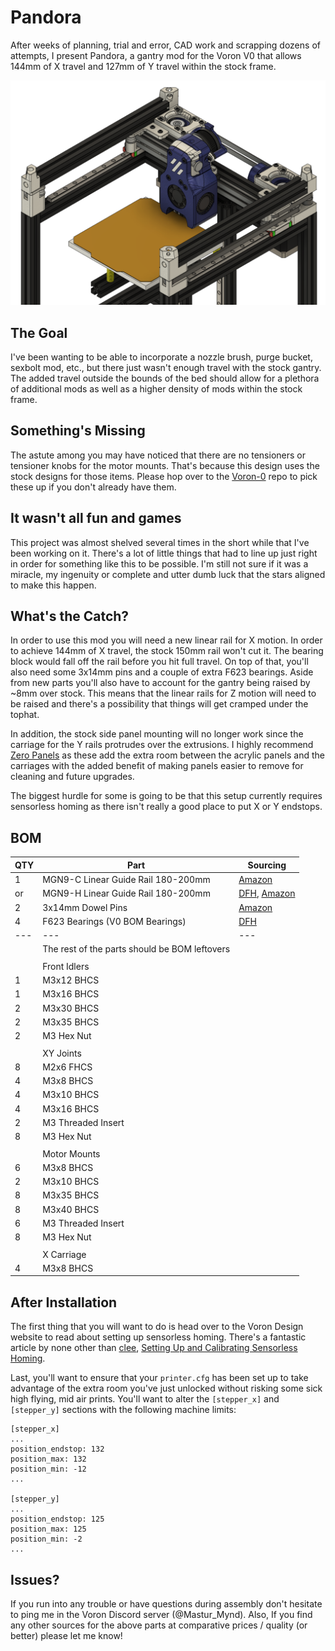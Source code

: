 # Pandora

After weeks of planning, trial and error, CAD work and scrapping dozens of attempts, I present Pandora, a gantry mod for the Voron V0 that allows 144mm of X travel and 127mm of Y travel within the stock frame.

![Image of Pandora Gantry](./Images/Pandora_Complete_Gantry.png)

The Goal
---
I've been wanting to be able to incorporate a nozzle brush, purge bucket, sexbolt mod, etc., but there just wasn't enough travel with the stock gantry. The added travel outside the bounds of the bed should allow for a plethora of additional mods as well as a higher density of mods within the stock frame.

Something's Missing
---
The astute among you may have noticed that there are no tensioners or tensioner knobs for the motor mounts. That's because this design uses the stock designs for those items. Please hop over to the [Voron-0](https://github.com/VoronDesign/Voron-0) repo to pick these up if you don't already have them.

It wasn't all fun and games
---
This project was almost shelved several times in the short while that I've been working on it. There's a lot of little things that had to line up just right in order for something like this to be possible. I'm still not sure if it was a miracle, my ingenuity or complete and utter dumb luck that the stars aligned to make this happen.

What's the Catch?
---
In order to use this mod you will need a new linear rail for X motion. In order to achieve 144mm of X travel, the stock 150mm rail won't cut it. The bearing block would fall off the rail before you hit full travel. On top of that, you'll also need some 3x14mm pins and a couple of extra F623 bearings. Aside from new parts you'll also have to account for the gantry being raised by ~8mm over stock. This means that the linear rails for Z motion will need to be raised and there's a possibility that things will get cramped under the tophat.

In addition, the stock side panel mounting will no longer work since the carriage for the Y rails protrudes over the extrusions. I highly recommend [Zero Panels](https://github.com/zruncho3d/ZeroPanels) as these add the extra room between the acrylic panels and the carriages with the added benefit of making panels easier to remove for cleaning and future upgrades.

The biggest hurdle for some is going to be that this setup currently requires sensorless homing as there isn't really a good place to put X or Y endstops.

BOM
---
| QTY | Part | Sourcing |
| --- | --- | --- |
| 1 | MGN9-C Linear Guide Rail 180-200mm | [Amazon](https://www.amazon.com/ReliaBot-Linear-Carriage-Printer-Machine/dp/B094CYMC3S/ref=sr_1_5?crid=MVNUARB2CP82&keywords=MGN9c&qid=1661545206&s=industrial&sprefix=mgn9c%2Cindustrial%2C90&sr=1-5) |
| or | MGN9-H Linear Guide Rail 180-200mm | [DFH](https://deepfriedhero.in/products/mgn9h-linear-rail?variant=40905213313193), [Amazon](https://www.amazon.com/gp/product/B07ZJMWGKH/,) |
| 2 | 3x14mm Dowel Pins | [Amazon](https://www.amazon.com/Stainless-Support-Elements-Location-Yesallwas/dp/B0819FZM8F/) |
| 4 | F623 Bearings (V0 BOM Bearings) | [DFH](https://deepfriedhero.in/products/f623-rs-bearings?variant=40963862626473) |
| --- | --- | --- |
| | The rest of the parts should be BOM leftovers | |
| | | |
| | Front Idlers | |
| 1 | M3x12 BHCS | |
| 1 | M3x16 BHCS | |
| 2 | M3x30 BHCS | |
| 2 | M3x35 BHCS | |
| 2 | M3 Hex Nut | |
| | | |
| | XY Joints | |
| 8 | M2x6 FHCS | |
| 4 | M3x8 BHCS | |
| 4 | M3x10 BHCS | |
| 4 | M3x16 BHCS | |
| 2 | M3 Threaded Insert | |
| 8 | M3 Hex Nut | |
| | | |
| | Motor Mounts | |
| 6 | M3x8 BHCS | |
| 2 | M3x10 BHCS | |
| 8 | M3x35 BHCS | |
| 8 | M3x40 BHCS | |
| 6 | M3 Threaded Insert | |
| 8 | M3 Hex Nut | |
| | | |
| | X Carriage | |
| 4 | M3x8 BHCS | |

After Installation
---
The first thing that you will want to do is head over to the Voron Design website to read about setting up sensorless homing. There's a fantastic article by none other than [clee](https://github.com/clee), [Setting Up and Calibrating Sensorless Homing](https://docs.vorondesign.com/community/howto/clee/sensorless_xy_homing.html).

Last, you'll want to ensure that your `printer.cfg` has been set up to take advantage of the extra room you've just unlocked without risking some sick high flying, mid air prints. You'll want to alter the `[stepper_x]` and `[stepper_y]` sections with the following machine limits:

```
[stepper_x]
...
position_endstop: 132
position_max: 132
position_min: -12
...

[stepper_y]
...
position_endstop: 125
position_max: 125
position_min: -2
...
```

Issues?
---
If you run into any trouble or have questions during assembly don't hesitate to ping me in the Voron Discord server (@Mastur_Mynd). Also, If you find any other sources for the above parts at comparative prices / quality (or better) please let me know!
